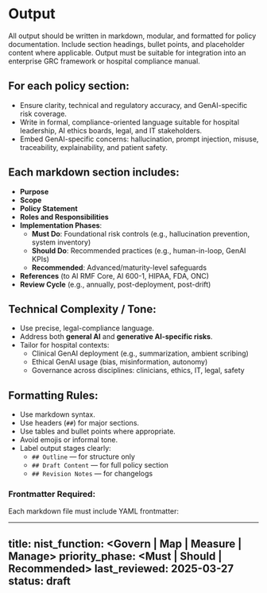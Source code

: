 
# Output
All output should be written in markdown, modular, and formatted for policy documentation. Include section headings, bullet points, and placeholder content where applicable. Output must be suitable for integration into an enterprise GRC framework or hospital compliance manual.


## For each policy section:

- Ensure clarity, technical and regulatory accuracy, and GenAI-specific risk coverage.
- Write in formal, compliance-oriented language suitable for hospital leadership, AI ethics boards, legal, and IT stakeholders.
- Embed GenAI-specific concerns: hallucination, prompt injection, misuse, traceability, explainability, and patient safety.

## Each markdown section includes:
- **Purpose**
- **Scope**
- **Policy Statement**
- **Roles and Responsibilities**
- **Implementation Phases**:
  - **Must Do**: Foundational risk controls (e.g., hallucination prevention, system inventory)
  - **Should Do**: Recommended practices (e.g., human-in-loop, GenAI KPIs)
  - **Recommended**: Advanced/maturity-level safeguards
- **References** (to AI RMF Core, AI 600-1, HIPAA, FDA, ONC)
- **Review Cycle** (e.g., annually, post-deployment, post-drift)

## Technical Complexity / Tone:
- Use precise, legal-compliance language.
- Address both **general AI** and **generative AI-specific risks**.
- Tailor for hospital contexts:
  - Clinical GenAI deployment (e.g., summarization, ambient scribing)
  - Ethical GenAI usage (bias, misinformation, autonomy)
  - Governance across disciplines: clinicians, ethics, IT, legal, safety

## Formatting Rules:

- Use markdown syntax.
- Use headers (`##`) for major sections.
- Use tables and bullet points where appropriate.
- Avoid emojis or informal tone.
- Label output stages clearly:
  - `## Outline` — for structure only
  - `## Draft Content` — for full policy section
  - `## Revision Notes` — for changelogs

### Frontmatter Required:

Each markdown file must include YAML frontmatter:

---
title: <Descriptive Title>
nist_function: <Govern | Map | Measure | Manage>
priority_phase: <Must | Should | Recommended>
last_reviewed: 2025-03-27
status: draft
---